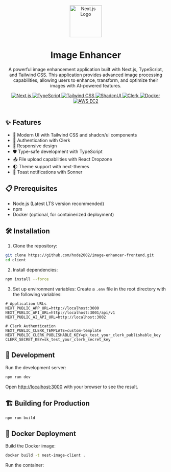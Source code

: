 <div align="center">
  <img src="https://assets.vercel.com/image/upload/v1662130559/nextjs/Icon_dark_background.png" width="100" alt="Next.js Logo" />
  <h1>Image Enhancer</h1>
  <p>A powerful image enhancement application built with Next.js, TypeScript, and Tailwind CSS. This application provides advanced image processing capabilities, allowing users to enhance, transform, and optimize their images with AI-powered features.</p>
</div>

<div align="center">
  <a href="https://nextjs.org" target="_blank">
    <img src="https://img.shields.io/badge/Next.js-000000?style=for-the-badge&logo=next.js&logoColor=white" alt="Next.js"/>
  </a>
  <a href="https://www.typescriptlang.org" target="_blank">
    <img src="https://img.shields.io/badge/TypeScript-007ACC?style=for-the-badge&logo=typescript&logoColor=white" alt="TypeScript"/>
  </a>
  <a href="https://tailwindcss.com" target="_blank">
    <img src="https://img.shields.io/badge/Tailwind_CSS-38B2AC?style=for-the-badge&logo=tailwind-css&logoColor=white" alt="Tailwind CSS"/>
  </a>
  <a href="https://ui.shadcn.com" target="_blank">
    <img src="https://img.shields.io/badge/ShadcnUI-000000?style=for-the-badge&logo=shadcnui&logoColor=white" alt="ShadcnUI"/>
  </a>
  <a href="https://clerk.com" target="_blank">
    <img src="https://img.shields.io/badge/Clerk-000000?style=for-the-badge&logo=clerk&logoColor=white" alt="Clerk"/>
  </a>
  <a href="https://www.docker.com" target="_blank">
    <img src="https://img.shields.io/badge/Docker-2496ED?style=for-the-badge&logo=docker&logoColor=white" alt="Docker"/>
  </a>
  <a href="https://aws.amazon.com/ec2" target="_blank">
    <img src="https://img.shields.io/badge/AWS_EC2-FF9900?style=for-the-badge&logo=amazon-aws&logoColor=white" alt="AWS EC2"/>
  </a>
</div>

<br/>

## ✨ Features

- 🎨 Modern UI with Tailwind CSS and shadcn/ui components
- 🔐 Authentication with Clerk
- 📱 Responsive design
- 🛡️ Type-safe development with TypeScript
- 📤 File upload capabilities with React Dropzone
- 🌓 Theme support with next-themes
- 🔔 Toast notifications with Sonner

## 📋 Prerequisites

- Node.js (Latest LTS version recommended)
- npm
- Docker (optional, for containerized deployment)

## 🛠️ Installation

1. Clone the repository:
```bash
git clone https://github.com/hode2002/image-enhancer-frontend.git
cd client
```

2. Install dependencies:
```bash
npm install --force
```

3. Set up environment variables:
Create a `.env` file in the root directory with the following variables:
```env
# Application URLs
NEXT_PUBLIC_APP_URL=http://localhost:3000
NEXT_PUBLIC_API_URL=http://localhost:3001/api/v1
NEXT_PUBLIC_AI_API_URL=http://localhost:3002

# Clerk Authentication
NEXT_PUBLIC_CLERK_TEMPLATE=custom-template
NEXT_PUBLIC_CLERK_PUBLISHABLE_KEY=pk_test_your_clerk_publishable_key
CLERK_SECRET_KEY=sk_test_your_clerk_secret_key
```

## 🚀 Development

Run the development server:

```bash
npm run dev
```

Open [http://localhost:3000](http://localhost:3000) with your browser to see the result.

## 🏗️ Building for Production

```bash
npm run build
```

## 🐳 Docker Deployment

Build the Docker image:

```bash
docker build -t nest-image-client .
```

Run the container:

```